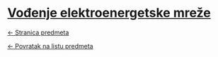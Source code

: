 # [Vođenje elektroenergetske mreže](https://www.github.com/studosi-fer/VEM)
[<- Stranica predmeta](https://www.fer.unizg.hr/predmet/vem)

[<- Povratak na listu predmeta](https://www.github.com/studosi/FER)